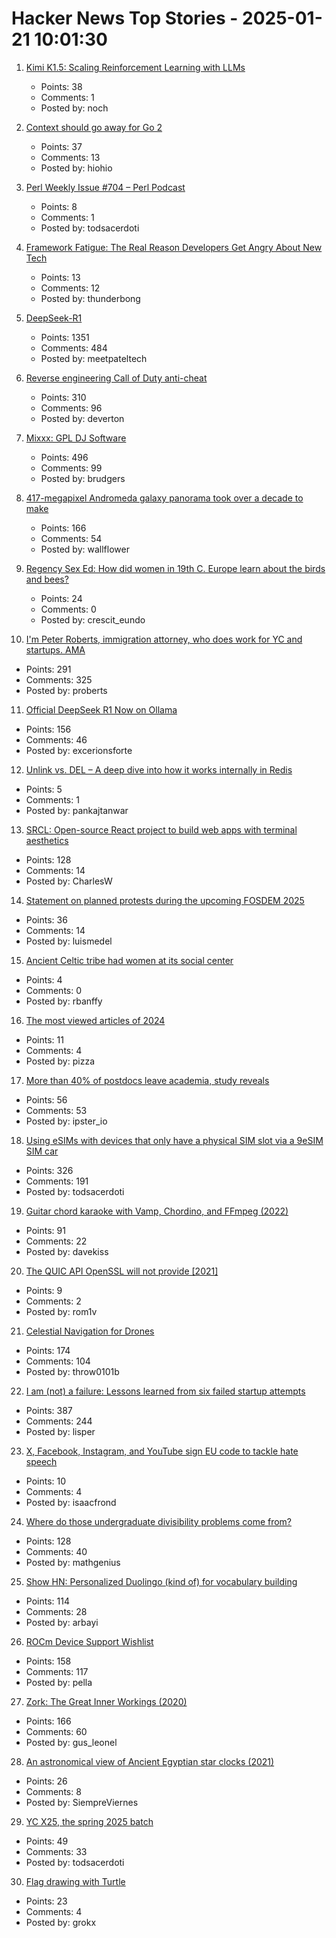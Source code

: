 # Hacker News Top Stories - 2025-01-21 10:01:30

1. [Kimi K1.5: Scaling Reinforcement Learning with LLMs](https://github.com/MoonshotAI/Kimi-k1.5)
   - Points: 38
   - Comments: 1
   - Posted by: noch

2. [Context should go away for Go 2](https://faiface.github.io/post/context-should-go-away-go2/)
   - Points: 37
   - Comments: 13
   - Posted by: hiohio

3. [Perl Weekly Issue #704 – Perl Podcast](https://perlweekly.com/archive/704.html)
   - Points: 8
   - Comments: 1
   - Posted by: todsacerdoti

4. [Framework Fatigue: The Real Reason Developers Get Angry About New Tech](https://blog.raed.dev/posts/framework-fatigue-the-real-reason-developers-get-angry-about-new-tech)
   - Points: 13
   - Comments: 12
   - Posted by: thunderbong

5. [DeepSeek-R1](https://github.com/deepseek-ai/DeepSeek-R1)
   - Points: 1351
   - Comments: 484
   - Posted by: meetpateltech

6. [Reverse engineering Call of Duty anti-cheat](https://ssno.cc/posts/reversing-tac-1-4-2025/)
   - Points: 310
   - Comments: 96
   - Posted by: deverton

7. [Mixxx: GPL DJ Software](https://mixxx.org/)
   - Points: 496
   - Comments: 99
   - Posted by: brudgers

8. [417-megapixel Andromeda galaxy panorama took over a decade to make](https://petapixel.com/2025/01/16/417-megapixel-andromeda-galaxy-panorama-took-over-a-decade-to-make/)
   - Points: 166
   - Comments: 54
   - Posted by: wallflower

9. [Regency Sex Ed: How did women in 19th C. Europe learn about the birds and bees?](https://www.historynewsnetwork.org/article/regency-sex-ed)
   - Points: 24
   - Comments: 0
   - Posted by: crescit_eundo

10. [I'm Peter Roberts, immigration attorney, who does work for YC and startups. AMA](undefined)
   - Points: 291
   - Comments: 325
   - Posted by: proberts

11. [Official DeepSeek R1 Now on Ollama](https://ollama.com/library/deepseek-r1)
   - Points: 156
   - Comments: 46
   - Posted by: excerionsforte

12. [Unlink vs. DEL – A deep dive into how it works internally in Redis](https://www.pankajtanwar.in/blog/unlink-vs-del-a-deep-dive-into-how-it-works-internally-in-redis)
   - Points: 5
   - Comments: 1
   - Posted by: pankajtanwar

13. [SRCL: Open-source React project to build web apps with terminal aesthetics](https://www.sacred.computer)
   - Points: 128
   - Comments: 14
   - Posted by: CharlesW

14. [Statement on planned protests during the upcoming FOSDEM 2025](https://fosdem.org/2025/news/2025-01-16-protests/)
   - Points: 36
   - Comments: 14
   - Posted by: luismedel

15. [Ancient Celtic tribe had women at its social center](https://www.npr.org/2025/01/15/nx-s1-5258236/ancient-celtic-tribe-had-women-at-its-social-center)
   - Points: 4
   - Comments: 0
   - Posted by: rbanffy

16. [The most viewed articles of 2024](https://en.wikipedia.org/wiki/Wikipedia:Wikipedia_Signpost/2025-01-15/Traffic_report)
   - Points: 11
   - Comments: 4
   - Posted by: pizza

17. [More than 40% of postdocs leave academia, study reveals](https://www.nature.com/articles/d41586-025-00142-y)
   - Points: 56
   - Comments: 53
   - Posted by: ipster_io

18. [Using eSIMs with devices that only have a physical SIM slot via a 9eSIM SIM car](https://neilzone.co.uk/2025/01/using-esims-with-devices-that-only-have-a-physical-sim-slot-via-a-9esim-sim-card-with-android-and-linux/)
   - Points: 326
   - Comments: 191
   - Posted by: todsacerdoti

19. [Guitar chord karaoke with Vamp, Chordino, and FFmpeg (2022)](https://dylanbeattie.net/2022/09/19/the-road-to-guitaraoke-part-1-vamp-chordino-imagesharp-ffmpeg.html)
   - Points: 91
   - Comments: 22
   - Posted by: davekiss

20. [The QUIC API OpenSSL will not provide [2021]](https://daniel.haxx.se/blog/2021/10/25/the-quic-api-openssl-will-not-provide/)
   - Points: 9
   - Comments: 2
   - Posted by: rom1v

21. [Celestial Navigation for Drones](https://www.mdpi.com/2504-446X/8/11/652)
   - Points: 174
   - Comments: 104
   - Posted by: throw0101b

22. [I am (not) a failure: Lessons learned from six failed startup attempts](http://blog.rongarret.info/2025/01/i-am-not-failure-lessons-learned-from.html)
   - Points: 387
   - Comments: 244
   - Posted by: lisper

23. [X, Facebook, Instagram, and YouTube sign EU code to tackle hate speech](https://www.theverge.com/2025/1/20/24347876/x-facebook-instagram-youtube-eu-hate-speech-dsa-code)
   - Points: 10
   - Comments: 4
   - Posted by: isaacfrond

24. [Where do those undergraduate divisibility problems come from?](https://grossack.site/2025/01/16/undergrad-divisibility-problems.html)
   - Points: 128
   - Comments: 40
   - Posted by: mathgenius

25. [Show HN: Personalized Duolingo (kind of) for vocabulary building](https://github.com/baturyilmaz/wordpecker-app)
   - Points: 114
   - Comments: 28
   - Posted by: arbayi

26. [ROCm Device Support Wishlist](https://github.com/ROCm/ROCm/discussions/4276)
   - Points: 158
   - Comments: 117
   - Posted by: pella

27. [Zork: The Great Inner Workings (2020)](https://medium.com/swlh/zork-the-great-inner-workings-b68012952bdc)
   - Points: 166
   - Comments: 60
   - Posted by: gus_leonel

28. [An astronomical view of Ancient Egyptian star clocks (2021)](https://storymaps.arcgis.com/stories/eea3fbc9c05b40948563ffd0ccfab59d)
   - Points: 26
   - Comments: 8
   - Posted by: SiempreViernes

29. [YC X25, the spring 2025 batch](https://www.ycombinator.com/blog/announcing-yc-x25/)
   - Points: 49
   - Comments: 33
   - Posted by: todsacerdoti

30. [Flag drawing with Turtle](https://jtanx.github.io/2018/12/28/turtle-flag-drawing/)
   - Points: 23
   - Comments: 4
   - Posted by: grokx

